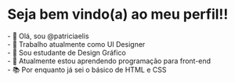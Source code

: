<h1> Seja bem vindo(a) ao meu perfil!! </h1>
-  👋 Olá, sou @patriciaelis
  <br>
-  🚀 Trabalho atualmente como UI Designer
   <br>
-  💞️ Sou estudante de Design Gráfico
   <br>
-  🌱 Atualmente estou aprendendo programação para front-end
   <br>
-  📚 Por enquanto já sei o básico de HTML e CSS
<!---
patriciaelis/patriciaelis is a ✨ special ✨ repository because its `README.md` (this file) appears on your GitHub profile.
You can click the Preview link to take a look at your changes.
--->
